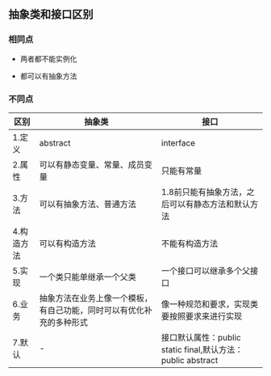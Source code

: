 ## 抽象类和接口区别

### 相同点

* 两者都不能实例化

* 都可以有抽象方法

### 不同点

区别|抽象类|接口
---|---|---
1.定义|abstract|interface
2.属性|可以有静态变量、常量、成员变量|只能有常量
3.方法|可以有抽象方法、普通方法|1.8前只能有抽象方法，之后可以有静态方法和默认方法
4.构造方法|可以有构造方法|不能有构造方法
5.实现|一个类只能单继承一个父类|一个接口可以继承多个父接口
6.业务|抽象方法在业务上像一个模板，有自己功能，同时可以有优化补充的多种形式|像一种规范和要求，实现类要按照要求来进行实现
7.默认|-|接口默认属性：public static final,默认方法：public abstract